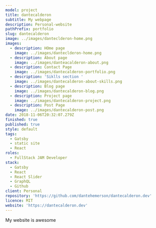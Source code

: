 ```yaml
---
model: project
title: dantecalderon
subtitle: My webpage
description: Personal-website
pathPrefix: portfolio
slug: dantecalderon
image: ../images/danteclderon-home.png
images:
  - description: HOme page
    image: ../images/danteclderon-home.png
  - description: About page
    image: ../images/danteacalderon-about.png
  - description: Contact Page
    image: ../images/dantecalderon-portfolio.png
  - description: 'Siklls section '
    image: ../images/dantecalderon-about-skills.png
  - description: Blog page
    image: ../images/dantecalderon-blog.png
  - description: Project page
    image: ../images/dantecalderon-project.png
  - description: Post Page
    image: ../images/dantecalderon-post.png
date: 2018-11-06T20:32:07.279Z
finished: true
published: true
style: default
tags:
  - Gatsby
  - static site
  - React
roles:
  - FullStack JAM Developer
stack:
  - Gatsby
  - React
  - React Slider
  - GraphQL
  - Github
client: Personal
repository: 'https://github.com/dantehemerson/dantecalderon.dev'
licence: MIT
website: 'https://dantecalderon.dev'
---
```

My website is awesome
